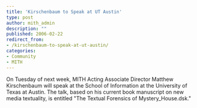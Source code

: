 ```yaml
---
title: 'Kirschenbaum to Speak at UT Austin'
type: post
author: mith_admin
description: ""
published: 2006-02-22
redirect_from: 
- /kirschenbaum-to-speak-at-ut-austin/
categories:
- Community
- MITH
---
```

On Tuesday of next week, MITH Acting Associate Director Matthew Kirschenbaum will speak at the School of Information at the University of Texas at Austin. The talk, based on his current book manuscript on new media textuality, is entitled "The Textual Forensics of Mystery_House.dsk."
